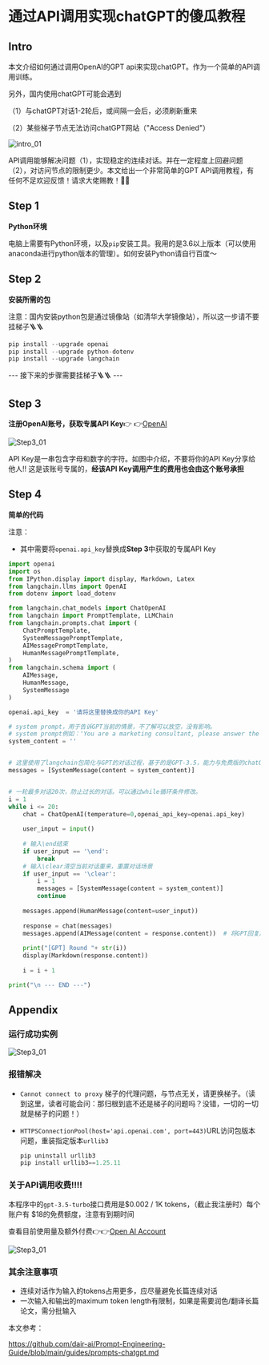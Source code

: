 # 通过API调用实现chatGPT的傻瓜教程

## Intro

本文介绍如何通过调用OpenAI的GPT api来实现chatGPT。作为一个简单的API调用训练。



另外，国内使用chatGPT可能会遇到

（1）与chatGPT对话1-2轮后，或间隔一会后，必须刷新重来

（2）某些梯子节点无法访问chatGPT网站（"Access Denied"）

![intro_01](https://github.com/wang-hanwen/gpt-api-demo/blob/main/intro.jpeg?raw=true)

API调用能够解决问题（1），实现稳定的连续对话。并在一定程度上回避问题（2），对访问节点的限制更少。本文给出一个非常简单的GPT API调用教程，有任何不足欢迎反馈！请求大佬赐教！🫡🫡

## Step 1

**Python环境**

电脑上需要有Python环境，以及`pip`安装工具。我用的是3.6以上版本（可以使用anaconda进行python版本的管理）。如何安装Python请自行百度～

## Step 2

**安装所需的包**

注意：国内安装python包是通过镜像站（如清华大学镜像站），所以这一步请不要挂梯子🪜🪜

```python
pip install --upgrade openai
pip install --upgrade python-dotenv
pip install --upgrade langchain
```



---  接下来的步骤需要挂梯子🪜🪜 ---

## Step 3

**注册OpenAI账号，获取专属API Key**👉 👉[OpenAI](https://platform.openai.com/account/api-keys)

![Step3_01](https://github.com/wang-hanwen/gpt-api-demo/blob/main/step3_01.png?raw=true)

API Key是一串包含字母和数字的字符。如图中介绍，不要将你的API Key分享给他人‼️ 这是该账号专属的，**经该API Key调用产生的费用也会由这个账号承担**

## Step 4

**简单的代码**

注意：

- 其中需要将`openai.api_key`替换成**Step 3**中获取的专属API Key

```python
import openai
import os
from IPython.display import display, Markdown, Latex
from langchain.llms import OpenAI
from dotenv import load_dotenv

from langchain.chat_models import ChatOpenAI
from langchain import PromptTemplate, LLMChain
from langchain.prompts.chat import (
    ChatPromptTemplate,
    SystemMessagePromptTemplate,
    AIMessagePromptTemplate,
    HumanMessagePromptTemplate,
)
from langchain.schema import (
    AIMessage,
    HumanMessage,
    SystemMessage
)

openai.api_key  = '请将这里替换成你的API Key'

# system prompt，用于告诉GPT当前的情景，不了解可以放空，没有影响。
# system prompt例如：'You are a marketing consultant, please answer the client's questions in profession style.'
system_content = ''


# 这里使用了langchain包简化与GPT的对话过程，基于的是GPT-3.5，能力与免费版的chatGPT相同。GPT-4需要自行申请加入waitlist
messages = [SystemMessage(content = system_content)]


# 一轮最多对话20次，防止过长的对话。可以通过while循环条件修改。
i = 1
while i <= 20:
    chat = ChatOpenAI(temperature=0,openai_api_key=openai.api_key)
    
    user_input = input()
    
   	# 输入\end结束
    if user_input == '\end': 
        break
    # 输入\clear清空当前对话重来，重置对话场景
    if user_input == '\clear':
        i = 1
        messages = [SystemMessage(content = system_content)] 
        continue
    
    messages.append(HumanMessage(content=user_input))
    
    response = chat(messages)
    messages.append(AIMessage(content = response.content))  # 将GPT回复加入到对话
    
    print("[GPT] Round "+ str(i))
    display(Markdown(response.content))
    
    i = i + 1

print("\n --- END ---")   
```



## Appendix

### 运行成功实例

![Step3_01](https://github.com/wang-hanwen/gpt-api-demo/blob/main/step5_01.png?raw=true)

### 报错解决

- `Cannot connect to proxy` 梯子的代理问题，与节点无关，请更换梯子。（读到这里，读者可能会问：那归根到底不还是梯子的问题吗？没错，一切的一切就是梯子的问题！）

- `HTTPSConnectionPool(host='api.openai.com', port=443)`URL访问包版本问题，重装指定版本`urllib3`

  ```python
  pip uninstall urllib3
  pip install urllib3==1.25.11
  ```

  

### 关于API调用收费‼️‼️

本程序中的`gpt-3.5-turbo`接口费用是$0.002 / 1K tokens，（截止我注册时）每个账户有 \$18的免费额度，注意有到期时间

查看目前使用量及额外付费👉👉[Open AI Account](https://platform.openai.com/account/usage)

![Step3_01](https://github.com/wang-hanwen/gpt-api-demo/blob/main/step5_02.png?raw=true)

### 其余注意事项

- 连续对话作为输入的tokens占用更多，应尽量避免长篇连续对话
- 一次输入和输出的maximum token length有限制，如果是需要润色/翻译长篇论文，需分批输入



本文参考：

https://github.com/dair-ai/Prompt-Engineering-Guide/blob/main/guides/prompts-chatgpt.md
